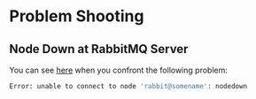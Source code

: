 # Problem Shooting

## Node Down at RabbitMQ Server

You can see [here](https://www.techsfo.com/blog/2013/06/rabbitmq-breaks-when-you-rename-hostname/) when you confront the following problem:

```bash
Error: unable to connect to node 'rabbit@somename': nodedown
```

